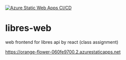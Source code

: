 [![Azure Static Web Apps CI/CD](https://github.com/u120022/libres-web/actions/workflows/azure-static-web-apps-orange-flower-060fe9700.yml/badge.svg)](https://github.com/u120022/libres-web/actions/workflows/azure-static-web-apps-orange-flower-060fe9700.yml)
# libres-web
web frontend for libres api by react (class assignment)

https://orange-flower-060fe9700.2.azurestaticapps.net
